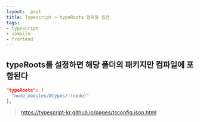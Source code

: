 ```yaml
---
layout:  post
title: Typescript > typeRoots 컴파일 옵션
tags:
- typescript
- compile
- frontend
---
```



## typeRoots를 설정하면 해당 폴더의 패키지만 컴파일에 포함된다

```json
"typeRoots": [
  "node_modules/@types/!(node)"
],
```

> https://typescript-kr.github.io/pages/tsconfig.json.html
